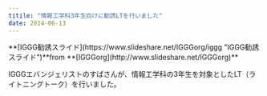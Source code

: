 ```yaml
---
titile: "情報工学科3年生向けに勧誘LTを行いました"
date: 2014-06-13
---
```


 

<div style="margin-bottom:5px">**[IGGG勧誘スライド](https://www.slideshare.net/IGGGorg/iggg "IGGG勧誘スライド")**from **[IGGGorg](http://www.slideshare.net/IGGGorg)**</div>

IGGGエバンジェリストのすぱさんが、情報工学科の3年生を対象としたLT（ライトニングトーク）を行いました。